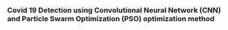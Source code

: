 ### Covid 19 Detection using Convolutional Neural Network (CNN) and Particle Swarm Optimization (PSO) optimization method
